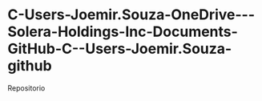 # C-Users-Joemir.Souza-OneDrive---Solera-Holdings-Inc-Documents-GitHub-C--Users-Joemir.Souza-github
Repositorio
